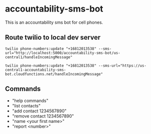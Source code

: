 # accountability-sms-bot

This is an accountability sms bot for cell phones.

## Route twilio to local dev server

`twilio phone-numbers:update "+16812013538" --sms-url="http://localhost:5000/accountability-sms-bot/us-central1/handleIncomingMessage"`

`twilio phone-numbers:update "+16812013538" --sms-url="https://us-central1-accountability-sms-bot.cloudfunctions.net/handleIncomingMessage"`

## Commands

* "help commands"
* "list contacts"
* "add contact 1234567890"
* "remove contact 1234567890"
* "name \<your first name\>"
* "report \<number\>"
